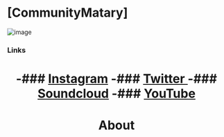 # [CommunityMatary] 
![image](https://user-images.githubusercontent.com/92306660/160721045-10a55c43-bb0e-41e1-b69a-473f5f62d66a.png)
### Links
<h1 align="center">


-### **[Instagram](https://www.instagram.com/community_matary/)** 
-### **[Twitter ](https://twitter.com/CommunityMatary)** 
-### **[Soundcloud](https://soundcloud.com/user-106010459)** 
-### **[YouTube](https://www.youtube.com/channel/UCaq9yXXZzKj9Y0MMzxD3U2w)** 






<h1 align="center">
 About
</h1>

<div align="center">




